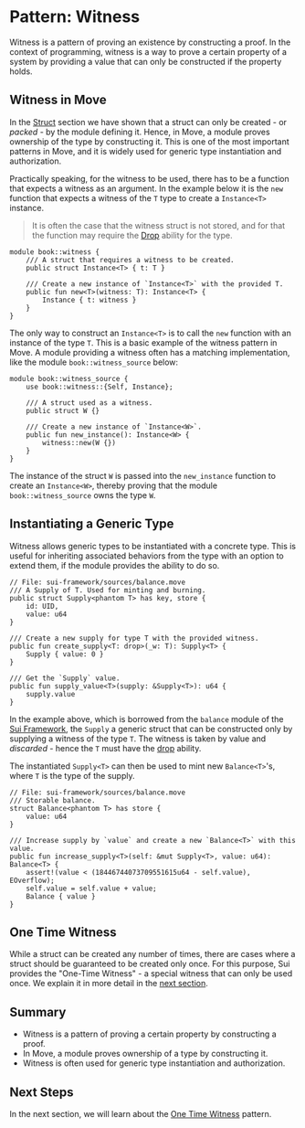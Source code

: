 # Pattern: Witness

Witness is a pattern of proving an existence by constructing a proof. In the context of programming,
witness is a way to prove a certain property of a system by providing a value that can only be
constructed if the property holds.

## Witness in Move

In the [Struct](./../move-basics/struct.md) section we have shown that a struct can only be
created - or _packed_ - by the module defining it. Hence, in Move, a module proves ownership of the
type by constructing it. This is one of the most important patterns in Move, and it is widely used
for generic type instantiation and authorization.

Practically speaking, for the witness to be used, there has to be a function that expects a witness
as an argument. In the example below it is the `new` function that expects a witness of the `T` type
to create a `Instance<T>` instance.

> It is often the case that the witness struct is not stored, and for that the function may require
> the [Drop](./../move-basics/drop-ability.md) ability for the type.

```move
module book::witness {
    /// A struct that requires a witness to be created.
    public struct Instance<T> { t: T }

    /// Create a new instance of `Instance<T>` with the provided T.
    public fun new<T>(witness: T): Instance<T> {
        Instance { t: witness }
    }
}
```

The only way to construct an `Instance<T>` is to call the `new` function with an instance of the
type `T`. This is a basic example of the witness pattern in Move. A module providing a witness often
has a matching implementation, like the module `book::witness_source` below:

```move
module book::witness_source {
    use book::witness::{Self, Instance};

    /// A struct used as a witness.
    public struct W {}

    /// Create a new instance of `Instance<W>`.
    public fun new_instance(): Instance<W> {
        witness::new(W {})
    }
}
```

The instance of the struct `W` is passed into the `new_instance` function to create an `Instance<W>`, thereby
proving that the module `book::witness_source` owns the type `W`.

## Instantiating a Generic Type

Witness allows generic types to be instantiated with a concrete type. This is useful for inheriting
associated behaviors from the type with an option to extend them, if the module provides the ability
to do so.

```move
// File: sui-framework/sources/balance.move
/// A Supply of T. Used for minting and burning.
public struct Supply<phantom T> has key, store {
    id: UID,
    value: u64
}

/// Create a new supply for type T with the provided witness.
public fun create_supply<T: drop>(_w: T): Supply<T> {
    Supply { value: 0 }
}

/// Get the `Supply` value.
public fun supply_value<T>(supply: &Supply<T>): u64 {
    supply.value
}
```

In the example above, which is borrowed from the `balance` module of the
[Sui Framework](./sui-framework.md), the `Supply` a generic struct that can be constructed only by
supplying a witness of the type `T`. The witness is taken by value and _discarded_ - hence the `T`
must have the [drop](./../move-basics/drop-ability.md) ability.

The instantiated `Supply<T>` can then be used to mint new `Balance<T>`'s, where `T` is the type of
the supply.

```move
// File: sui-framework/sources/balance.move
/// Storable balance.
struct Balance<phantom T> has store {
    value: u64
}

/// Increase supply by `value` and create a new `Balance<T>` with this value.
public fun increase_supply<T>(self: &mut Supply<T>, value: u64): Balance<T> {
    assert!(value < (18446744073709551615u64 - self.value), EOverflow);
    self.value = self.value + value;
    Balance { value }
}
```

## One Time Witness

While a struct can be created any number of times, there are cases where a struct should be
guaranteed to be created only once. For this purpose, Sui provides the "One-Time Witness" - a
special witness that can only be used once. We explain it in more detail in the
[next section](./one-time-witness.md).

## Summary

- Witness is a pattern of proving a certain property by constructing a proof.
- In Move, a module proves ownership of a type by constructing it.
- Witness is often used for generic type instantiation and authorization.

## Next Steps

In the next section, we will learn about the [One Time Witness](./one-time-witness.md) pattern.
